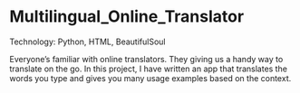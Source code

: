 # Multilingual_Online_Translator

Technology: Python, HTML, BeautifulSoul

Everyone’s familiar with online translators. They giving us a handy way to translate on the go. 
In this project, I have written an app that translates the words you type and gives you many usage examples based on the context.

